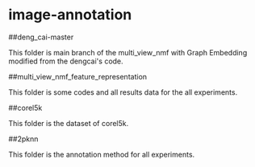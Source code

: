 # image-annotation
##deng_cai-master

This folder is main branch of the multi_view_nmf with Graph Embedding modified from the dengcai's code.



##multi_view_nmf_feature_representation

This folder is some codes and all results data for the all experiments.


##corel5k

This folder is the dataset of corel5k.

##2pknn

This folder is the annotation method for all experiments.
